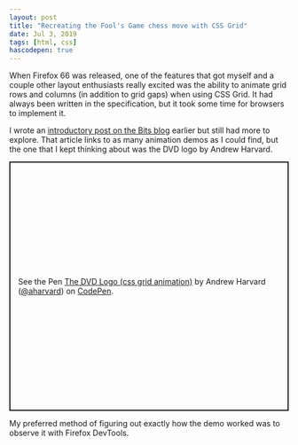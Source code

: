 ```yaml
---
layout: post
title: "Recreating the Fool's Game chess move with CSS Grid"
date: Jul 3, 2019
tags: [html, css]
hascodepen: true
---
```

When Firefox 66 was released, one of the features that got myself and a couple other layout enthusiasts really excited was the ability to animate grid rows and columns (in addition to grid gaps) when using CSS Grid. It had always been written in the specification, but it took some time for browsers to implement it.

I wrote an [introductory post on the Bits blog](https://blog.bitsrc.io/animating-css-grid-rows-and-columns-4b3b0997d06a) earlier but still had more to explore. That article links to as many animation demos as I could find, but the one that I kept thinking about was the DVD logo by Andrew Harvard.

<p class="codepen" data-height="450" data-theme-id="9162" data-default-tab="result" data-user="aharvard" data-slug-hash="roPvmG" style="height: 450px; box-sizing: border-box; display: flex; align-items: center; justify-content: center; border: 2px solid; margin: 1em 0; padding: 1em;" data-pen-title="The DVD Logo (css grid animation)">
  <span>See the Pen <a href="https://codepen.io/aharvard/pen/roPvmG/">
  The DVD Logo (css grid animation)</a> by Andrew Harvard (<a href="https://codepen.io/aharvard">@aharvard</a>)
  on <a href="https://codepen.io">CodePen</a>.</span>
</p>

My preferred method of figuring out exactly how the demo worked was to observe it with Firefox DevTools. 